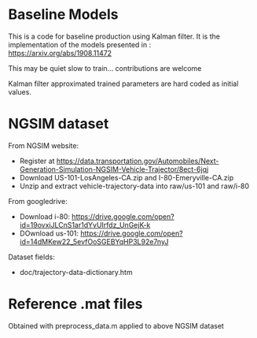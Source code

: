 # Baseline Models

This is a code for baseline production using Kalman filter.
It is the implementation of the models presented in : https://arxiv.org/abs/1908.11472

This may be quiet slow to train... contributions are welcome

Kalman filter approximated trained parameters are hard coded as initial
values.

# NGSIM dataset
  
From NGSIM website:  
* Register at https://data.transportation.gov/Automobiles/Next-Generation-Simulation-NGSIM-Vehicle-Trajector/8ect-6jqj  
* Download US-101-LosAngeles-CA.zip and I-80-Emeryville-CA.zip  
* Unzip and extract vehicle-trajectory-data into raw/us-101 and raw/i-80  
  
From googledrive:  
* Download i-80: https://drive.google.com/open?id=19ovxiJLCnS1ar1dYvUIrfdz_UnGejK-k  
* DOwnload us-101: https://drive.google.com/open?id=14dMKew22_5evfOoSGEBYqHP3L92e7nyJ  
  
Dataset fields:  
* doc/trajectory-data-dictionary.htm  

# Reference .mat files
Obtained with preprocess_data.m applied to above NGSIM dataset    

